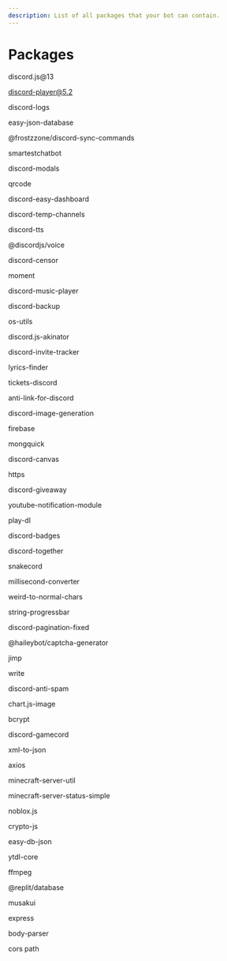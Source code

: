 ```yaml
---
description: List of all packages that your bot can contain.
---
```


# Packages

discord.js@13

discord-player@5.2&#x20;

discord-logs&#x20;

easy-json-database&#x20;

@frostzzone/discord-sync-commands&#x20;

smartestchatbot&#x20;

discord-modals&#x20;

qrcode&#x20;

discord-easy-dashboard&#x20;

discord-temp-channels&#x20;

discord-tts&#x20;

@discordjs/voice&#x20;

discord-censor&#x20;

moment&#x20;

discord-music-player&#x20;

discord-backup&#x20;

os-utils&#x20;

discord.js-akinator&#x20;

discord-invite-tracker&#x20;

lyrics-finder&#x20;

tickets-discord&#x20;

anti-link-for-discord&#x20;

discord-image-generation&#x20;

firebase&#x20;

mongquick&#x20;

discord-canvas&#x20;

https&#x20;

discord-giveaway&#x20;

youtube-notification-module&#x20;

play-dl&#x20;

discord-badges&#x20;

discord-together&#x20;

snakecord&#x20;

millisecond-converter&#x20;

weird-to-normal-chars&#x20;

string-progressbar&#x20;

discord-pagination-fixed&#x20;

@haileybot/captcha-generator&#x20;

jimp&#x20;

write&#x20;

discord-anti-spam&#x20;

chart.js-image&#x20;

bcrypt&#x20;

discord-gamecord&#x20;

xml-to-json&#x20;

axios&#x20;

minecraft-server-util&#x20;

minecraft-server-status-simple&#x20;

noblox.js&#x20;

crypto-js&#x20;

easy-db-json&#x20;

ytdl-core&#x20;

ffmpeg&#x20;

@replit/database&#x20;

musakui&#x20;

express&#x20;

body-parser&#x20;

cors path
